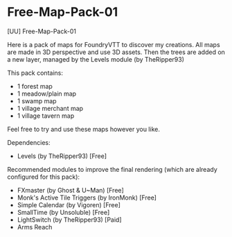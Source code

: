 # Free-Map-Pack-01
[UU] Free-Map-Pack-01

Here is a pack of maps for FoundryVTT to discover my creations.
All maps are made in 3D perspective and use 3D assets. Then the trees are added on a new layer, managed by the Levels module (by TheRipper93)

This pack contains:
- 1 forest map
- 1 meadow/plain map
- 1 swamp map
- 1 village merchant map
- 1 village tavern map

Feel free to try and use these maps however you like.

Dependencies:
- Levels (by TheRipper93) [Free]

Recommended modules to improve the final rendering (which are already configured for this pack):
- FXmaster (by Ghost & U~Man) [Free]
- Monk's Active Tile Triggers (by IronMonk) [Free]
- Simple Calendar (by Vigoren) [Free]
- SmallTime (by Unsoluble) [Free]
- LightSwitch (by TheRipper93) [Paid]
- Arms Reach

